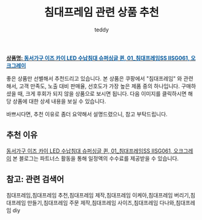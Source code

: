 ﻿---
layout: post
title:  "침대프레임 관련 상품 추천"
author: teddy
categories: [ 가구/인테리어 ]
tags: [침대프레임,침대프레임 추천,침대프레임 제작,침대프레임 이케아,침대프레임 버리기,침대프레임 만들기,침대프레임 주문 제작,침대프레임 사이즈,침대프레임 다나와,침대프레임 diy]
image: https://static.coupangcdn.com/image/vendor_inventory/b735/a1ed939b2dcc9759427085ea624d5d567cbd2f5c4325311e35209db06a7f.jpg 
description: "쿠팡에서 침대프레임 관련 상품으로 가장 고객 선호도가 높은 제품 중 하나입니다."
---

<a href="https://link.coupang.com/re/AFFSDP?lptag=AF5385349&pageKey=2305514682&itemId=3973799925&vendorItemId=71958141449&traceid=V0-153-3d32e8328e06483a"><b>상품명: <font color='#01579B'>동서가구 이즈 카이 LED 수납침대 슈퍼싱글 퀸, 01_침대프레임SS IISG061, 오크그레이</font></b></a>

좋은 상품만 선별해서 추천드리고 있습니다.
본 상품은 쿠팡에서 "침대프레임" 와 관련해서, 고객 만족도, 노출 대비 판매율, 선호도가 가장 높은 제품 중의 하나입니다.
구매하셨을 때, 크게 후회가 되지 않을 상품으로 보시면 됩니다. 
다음 이미지를 클릭하시면 해당 상품에 대한 상세 내용을 보실 수 있습니다.

바쁘시다면, 추천 이유로 좀더 요약해서 설명드렸으니, 참고 부탁드립니다.

## 추천 이유 

<a href="https://link.coupang.com/re/AFFSDP?lptag=AF5385349&pageKey=2305514682&itemId=3973799925&vendorItemId=71958141449&traceid=V0-153-3d32e8328e06483a">동서가구 이즈 카이 LED 수납침대 슈퍼싱글 퀸, 01_침대프레임SS IISG061, 오크그레이</a>
본 블로그는 파트너스 활동을 통해 일정액의 수수료를 제공받을 수 있습니다.

## 참고: 관련 검색어    
침대프레임,침대프레임 추천,침대프레임 제작,침대프레임 이케아,침대프레임 버리기,침대프레임 만들기,침대프레임 주문 제작,침대프레임 사이즈,침대프레임 다나와,침대프레임 diy